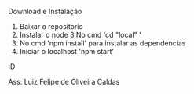 
Download e Instalação


1. Baixar o repositorio
2. Instalar o node
3.No cmd 'cd "local" '
3. No cmd 'npm install' para instalar as dependencias
4. Iniciar o localhost 'npm start'

 :D

Ass: Luiz Felipe de Oliveira Caldas
